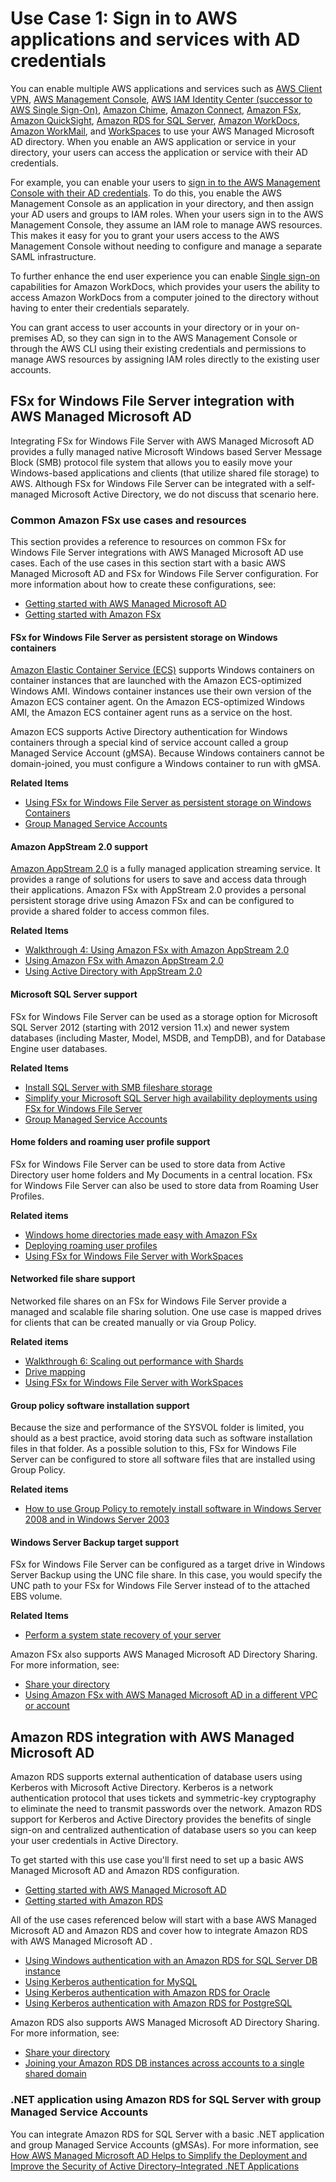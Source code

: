 # Use Case 1: Sign in to AWS applications and services with AD credentials<a name="usecase1"></a>

You can enable multiple AWS applications and services such as [AWS Client VPN](https://aws.amazon.com/vpn/), [AWS Management Console](https://aws.amazon.com/console/), [AWS IAM Identity Center \(successor to AWS Single Sign\-On\)](https://aws.amazon.com/single-sign-on/), [Amazon Chime](https://aws.amazon.com/chime/), [Amazon Connect](https://aws.amazon.com/connect), [Amazon FSx](https://aws.amazon.com/fsx/windows/), [Amazon QuickSight](https://aws.amazon.com/quicksight/), [Amazon RDS for SQL Server](https://aws.amazon.com/rds/sqlserver/), [Amazon WorkDocs](https://aws.amazon.com/workdocs), [Amazon WorkMail](https://aws.amazon.com/workmail/), and [WorkSpaces](https://aws.amazon.com/workspaces/) to use your AWS Managed Microsoft AD directory\. When you enable an AWS application or service in your directory, your users can access the application or service with their AD credentials\.

For example, you can enable your users to [sign in to the AWS Management Console with their AD credentials](https://aws.amazon.com/blogs/security/how-to-access-the-aws-management-console-using-aws-microsoft-ad-and-your-on-premises-credentials/)\. To do this, you enable the AWS Management Console as an application in your directory, and then assign your AD users and groups to IAM roles\. When your users sign in to the AWS Management Console, they assume an IAM role to manage AWS resources\. This makes it easy for you to grant your users access to the AWS Management Console without needing to configure and manage a separate SAML infrastructure\.

To further enhance the end user experience you can enable [Single sign\-on](https://docs.aws.amazon.com/directoryservice/latest/admin-guide/ms_ad_single_sign_on.html) capabilities for Amazon WorkDocs, which provides your users the ability to access Amazon WorkDocs from a computer joined to the directory without having to enter their credentials separately\.

You can grant access to user accounts in your directory or in your on\-premises AD, so they can sign in to the AWS Management Console or through the AWS CLI using their existing credentials and permissions to manage AWS resources by assigning IAM roles directly to the existing user accounts\. 

## FSx for Windows File Server integration with AWS Managed Microsoft AD<a name="usecase1_fsx"></a>

Integrating FSx for Windows File Server with AWS Managed Microsoft AD provides a fully managed native Microsoft Windows based Server Message Block \(SMB\) protocol file system that allows you to easily move your Windows\-based applications and clients \(that utilize shared file storage\) to AWS\. Although FSx for Windows File Server can be integrated with a self\-managed Microsoft Active Directory, we do not discuss that scenario here\. 

### Common Amazon FSx use cases and resources<a name="usecase1_fsx_common"></a>

This section provides a reference to resources on common FSx for Windows File Server integrations with AWS Managed Microsoft AD use cases\. Each of the use cases in this section start with a basic AWS Managed Microsoft AD and FSx for Windows File Server configuration\. For more information about how to create these configurations, see:
+ [Getting started with AWS Managed Microsoft AD](ms_ad_getting_started.md)
+ [Getting started with Amazon FSx](https://docs.aws.amazon.com/fsx/latest/WindowsGuide/getting-started.html)

#### FSx for Windows File Server as persistent storage on Windows containers<a name="usecase1_fsx_common_containers"></a>

[Amazon Elastic Container Service \(ECS\)](https://docs.aws.amazon.com/AmazonECS/latest/developerguide/Welcome.html) supports Windows containers on container instances that are launched with the Amazon ECS\-optimized Windows AMI\. Windows container instances use their own version of the Amazon ECS container agent\. On the Amazon ECS\-optimized Windows AMI, the Amazon ECS container agent runs as a service on the host\.

Amazon ECS supports Active Directory authentication for Windows containers through a special kind of service account called a group Managed Service Account \(gMSA\)\. Because Windows containers cannot be domain\-joined, you must configure a Windows container to run with gMSA\. 

**Related Items**
+ [Using FSx for Windows File Server as persistent storage on Windows Containers](https://aws.amazon.com/blogs/containers/using-amazon-fsx-for-windows-file-server-as-persistent-storage-on-windows-containers/)
+ [Group Managed Service Accounts](https://docs.aws.amazon.com/directoryservice/latest/admin-guide/ms_ad_key_concepts_gmsa.html)

#### Amazon AppStream 2\.0 support<a name="usecase1_fsx_common_appstream"></a>

[Amazon AppStream 2\.0](https://docs.aws.amazon.com/appstream2/latest/developerguide/what-is-appstream.html) is a fully managed application streaming service\. It provides a range of solutions for users to save and access data through their applications\. Amazon FSx with AppStream 2\.0 provides a personal persistent storage drive using Amazon FSx and can be configured to provide a shared folder to access common files\. 

**Related Items**
+ [Walkthrough 4: Using Amazon FSx with Amazon AppStream 2\.0](https://docs.aws.amazon.com/fsx/latest/WindowsGuide/walkthrough04-fsx-with-appstream2.html)
+ [Using Amazon FSx with Amazon AppStream 2\.0](https://aws.amazon.com/blogs/desktop-and-application-streaming/using-amazon-fsx-with-amazon-appstream-2-0/)
+ [Using Active Directory with AppStream 2\.0](https://docs.aws.amazon.com/appstream2/latest/developerguide/active-directory.html)

#### Microsoft SQL Server support<a name="usecase1_fsx_common_sql"></a>

FSx for Windows File Server can be used as a storage option for Microsoft SQL Server 2012 \(starting with 2012 version 11\.x\) and newer system databases \(including Master, Model, MSDB, and TempDB\), and for Database Engine user databases\. 

**Related Items**
+ [Install SQL Server with SMB fileshare storage](https://docs.microsoft.com/en-us/sql/database-engine/install-windows/install-sql-server-with-smb-fileshare-as-a-storage-option?view=sql-server-ver15)
+ [Simplify your Microsoft SQL Server high availability deployments using FSx for Windows File Server](https://aws.amazon.com/blogs/storage/simplify-your-microsoft-sql-server-high-availability-deployments-using-amazon-fsx-for-windows-file-server/)
+ [Group Managed Service Accounts](https://docs.aws.amazon.com/directoryservice/latest/admin-guide/ms_ad_key_concepts_gmsa.html)

#### Home folders and roaming user profile support<a name="usecase1_fsx_common_home_folders"></a>

FSx for Windows File Server can be used to store data from Active Directory user home folders and My Documents in a central location\. FSx for Windows File Server can also be used to store data from Roaming User Profiles\.

**Related items**
+ [Windows home directories made easy with Amazon FSx](https://aws.amazon.com/blogs/storage/windows-home-directories-and-file-shares-made-easy-with-amazon-fsx/)
+ [Deploying roaming user profiles](https://docs.microsoft.com/en-us/windows-server/storage/folder-redirection/deploy-roaming-user-profiles)
+ [Using FSx for Windows File Server with WorkSpaces](https://aws.amazon.com/blogs/desktop-and-application-streaming/using-amazon-fsx-for-windows-file-server-with-amazon-workspaces/)

#### Networked file share support<a name="usecase1_fsx_common_networked"></a>

Networked file shares on an FSx for Windows File Server provide a managed and scalable file sharing solution\. One use case is mapped drives for clients that can be created manually or via Group Policy\.

**Related items**
+ [Walkthrough 6: Scaling out performance with Shards](https://docs.aws.amazon.com/fsx/latest/WindowsGuide/scale-out-performance.html)
+ [Drive mapping](https://docs.microsoft.com/en-us/previous-versions/windows/it-pro/windows-server-2012-r2-and-2012/dn581924(v%3Dws.11))
+ [Using FSx for Windows File Server with WorkSpaces](https://aws.amazon.com/blogs/desktop-and-application-streaming/using-amazon-fsx-for-windows-file-server-with-amazon-workspaces/)

#### Group policy software installation support<a name="usecase1_fsx_common_gp"></a>

Because the size and performance of the SYSVOL folder is limited, you should as a best practice, avoid storing data such as software installation files in that folder\. As a possible solution to this, FSx for Windows File Server can be configured to store all software files that are installed using Group Policy\. 

**Related items**
+ [How to use Group Policy to remotely install software in Windows Server 2008 and in Windows Server 2003 ](https://support.microsoft.com/en-us/help/816102/how-to-use-group-policy-to-remotely-install-software-in-windows-server)

#### Windows Server Backup target support<a name="usecase1_fsx_common_ws_backup"></a>

FSx for Windows File Server can be configured as a target drive in Windows Server Backup using the UNC file share\. In this case, you would specify the UNC path to your FSx for Windows File Server instead of to the attached EBS volume\. 

**Related Items**
+ [Perform a system state recovery of your server](https://docs.microsoft.com/en-us/previous-versions/windows/it-pro/windows-server-2008-R2-and-2008/ee849849(v=ws.10)#to-perform-a-system-state-recovery-of-your-server)

Amazon FSx also supports AWS Managed Microsoft AD Directory Sharing\. For more information, see:
+ [Share your directory](ms_ad_directory_sharing.md)
+ [Using Amazon FSx with AWS Managed Microsoft AD in a different VPC or account](https://docs.aws.amazon.com/fsx/latest/WindowsGuide/shared-mad.html)

## Amazon RDS integration with AWS Managed Microsoft AD<a name="usecase1_rds"></a>

Amazon RDS supports external authentication of database users using Kerberos with Microsoft Active Directory\. Kerberos is a network authentication protocol that uses tickets and symmetric\-key cryptography to eliminate the need to transmit passwords over the network\. Amazon RDS support for Kerberos and Active Directory provides the benefits of single sign\-on and centralized authentication of database users so you can keep your user credentials in Active Directory\.

To get started with this use case you'll first need to set up a basic AWS Managed Microsoft AD and Amazon RDS configuration\. 
+ [Getting started with AWS Managed Microsoft AD](ms_ad_getting_started.md)
+ [Getting started with Amazon RDS](https://docs.aws.amazon.com/AmazonRDS/latest/UserGuide/CHAP_GettingStarted.html)

All of the use cases referenced below will start with a base AWS Managed Microsoft AD and Amazon RDS and cover how to integrate Amazon RDS with AWS Managed Microsoft AD \.
+ [Using Windows authentication with an Amazon RDS for SQL Server DB instance](https://docs.aws.amazon.com/AmazonRDS/latest/UserGuide/USER_SQLServerWinAuth.html)
+ [Using Kerberos authentication for MySQL ](https://docs.aws.amazon.com/AmazonRDS/latest/UserGuide/mysql-kerberos.html)
+ [Using Kerberos authentication with Amazon RDS for Oracle ](https://docs.aws.amazon.com/AmazonRDS/latest/UserGuide/oracle-kerberos.html)
+ [Using Kerberos authentication with Amazon RDS for PostgreSQL ](https://docs.aws.amazon.com/AmazonRDS/latest/UserGuide/postgresql-kerberos.html)

Amazon RDS also supports AWS Managed Microsoft AD Directory Sharing\. For more information, see:
+ [Share your directory](ms_ad_directory_sharing.md)
+ [Joining your Amazon RDS DB instances across accounts to a single shared domain](https://aws.amazon.com/blogs/database/joining-your-amazon-rds-instances-across-accounts-to-a-single-shared-domain/)

### \.NET application using Amazon RDS for SQL Server with group Managed Service Accounts<a name="usecase1_rds_net"></a>

You can integrate Amazon RDS for SQL Server with a basic \.NET application and group Managed Service Accounts \(gMSAs\)\. For more information, see [How AWS Managed Microsoft AD Helps to Simplify the Deployment and Improve the Security of Active Directory–Integrated \.NET Applications ](https://aws.amazon.com/blogs/security/how-aws-managed-microsoft-ad-helps-to-simplify-the-deployment-and-improve-the-security-of-active-directory-integrated-net-applications/)